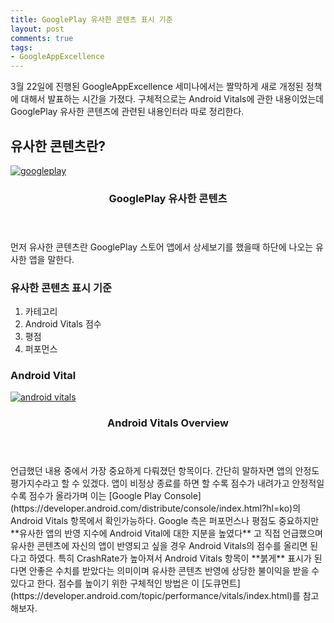 ```yaml
---
title: GooglePlay 유사한 콘텐츠 표시 기준
layout: post
comments: true
tags:
- GoogleAppExcellence
---
```

3월 22일에 진행된 GoogleAppExcellence 세미나에서는 짤막하게 새로 개정된 정책에 대해서 발표하는 시간을 가졌다. 구체적으로는 Android Vitals에 관한 내용이었는데 GooglePlay 유사한 콘텐츠에 관련된 내용인터라 따로 정리한다.

## 유사한 콘텐츠란?
<div class="row">
<div class="12u 12u$(mobile)">
<div class="item">
<a href="#" class="image fit"><img src="{{ 'assets/images/2018-03-22/4.png' | relative_url }}" alt="googleplay"></a>
<header>
<h3>GooglePlay 유사한 콘텐츠</h3>
</header>
</div>
</div>
</div>
먼저 유사한 콘텐츠란 GooglePlay 스토어 앱에서 상세보기를 했을때 하단에 나오는 유사한 앱을 말한다.

### 유사한 콘텐츠 표시 기준
1. 카테고리
2. Android Vitals 점수
3. 평점
4. 퍼포먼스

### Android Vital
<div class="row">
<div class="12u 12u$(mobile)">
<div class="item">
<a href="#" class="image fit"><img src="{{ 'assets/images/2018-03-22/5.png' | relative_url }}" alt="android vitals"></a>
<header>
<h3>Android Vitals Overview</h3>
</header>
</div>
</div>
</div>
언급했던 내용 중에서 가장 중요하게 다뤄졌던 항목이다. 간단히 말하자면 앱의 안정도 평가지수라고 할 수 있겠다. 앱이 비정상 종료를 하면 할 수록 점수가 내려가고 안정적일 수록 점수가 올라가며 이는 [Google Play Console](https://developer.android.com/distribute/console/index.html?hl=ko)의 Android Vitals 항목에서 확인가능하다. Google 측은 퍼포먼스나 평점도 중요하지만 **유사한 앱의 반영 지수에 Android Vital에 대한 지분을 높였다** 고 직접 언급했으며 유사한 콘텐츠에 자신의 앱이 반영되고 싶을 경우 Android Vitals의 점수를 올리면 된다고 하였다. 특히 CrashRate가 높아져서 Android Vitals 항목이 **붉게** 표시가 된다면 안좋은 수치를 받았다는 의미이며 유사한 콘텐츠 반영에 상당한 불이익을 받을 수 있다고 한다. 점수를 높이기 위한 구체적인 방법은 이 [도큐먼트](https://developer.android.com/topic/performance/vitals/index.html)를 참고해보자.
